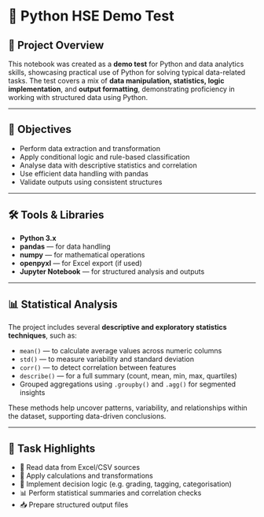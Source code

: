 # 🧪 Python HSE Demo Test

## 📌 Project Overview

This notebook was created as a **demo test** for Python and data analytics skills, showcasing practical use of Python for solving typical data-related tasks. The test covers a mix of **data manipulation, statistics, logic implementation**, and **output formatting**, demonstrating proficiency in working with structured data using Python.

---

## 🎯 Objectives

- Perform data extraction and transformation
- Apply conditional logic and rule-based classification
- Analyse data with descriptive statistics and correlation
- Use efficient data handling with pandas
- Validate outputs using consistent structures

---

## 🛠️ Tools & Libraries

- **Python 3.x**
- **pandas** — for data handling
- **numpy** — for mathematical operations
- **openpyxl** — for Excel export (if used)
- **Jupyter Notebook** — for structured analysis and outputs

---

## 📊 Statistical Analysis

The project includes several **descriptive and exploratory statistics techniques**, such as:

- `mean()` — to calculate average values across numeric columns
- `std()` — to measure variability and standard deviation
- `corr()` — to detect correlation between features
- `describe()` — for a full summary (count, mean, min, max, quartiles)
- Grouped aggregations using `.groupby()` and `.agg()` for segmented insights

These methods help uncover patterns, variability, and relationships within the dataset, supporting data-driven conclusions.

---

## 🧾 Task Highlights

- 📄 Read data from Excel/CSV sources
- 🧮 Apply calculations and transformations
- 🧠 Implement decision logic (e.g. grading, tagging, categorisation)
- 📊 Perform statistical summaries and correlation checks
- 📥 Prepare structured output files
